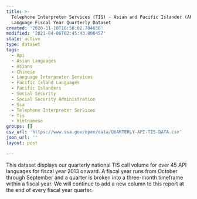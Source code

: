 ```yaml
---
title: >-
  Telephone Interpreter Services (TIS) - Asian and Pacific Islander (API)
  Language Fiscal Year Quarterly Dataset
created: '2020-11-10T16:50:02.704036'
modified: '2021-04-06T02:45:43.800457'
state: active
type: dataset
tags:
  - Api
  - Asian Languages
  - Asians
  - Chinese
  - Language Interpreter Services
  - Pacific Island Languages
  - Pacific Islanders
  - Social Security
  - Social Security Administration
  - Ssa
  - Telephone Interpreter Services
  - Tis
  - Vietnamese
groups: []
csv_url: 'https://www.ssa.gov/open/data/QUARTERLY-API-TIS-DATA.csv'
json_url: ''
layout: post

---
```

This dataset displays our quarterly national TIS call volume for over 45 API languages for fiscal year 2013 onward.  A fiscal year runs from October through September and a quarter is broken into a three-month timeframe within a fiscal year.  We will continue to add a new column to this report at the end of every fiscal year quarter.

